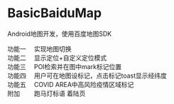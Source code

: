 # BasicBaiduMap
Android地图开发，使用百度地图SDK

功能一 &emsp;实现地图切换\
功能二 &emsp;显示定位+自定义定位模式\
功能三 &emsp;POI检索并在图中mark标记位置\
功能四 &emsp;用户可在地图设标记，点击标记toast显示经纬度\
功能五 &emsp;COVID AREA中高风险疫情区域标记\
附加   &emsp;&emsp;跑马灯标语 着陆页
